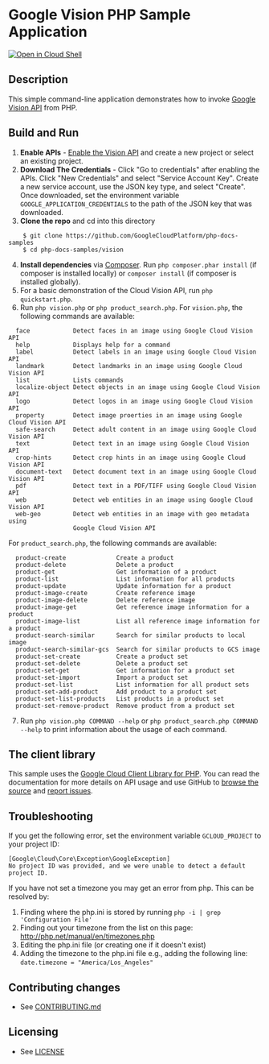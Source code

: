 # Google Vision PHP Sample Application

[![Open in Cloud Shell][shell_img]][shell_link]

[shell_img]: http://gstatic.com/cloudssh/images/open-btn.svg
[shell_link]: https://console.cloud.google.com/cloudshell/open?git_repo=https://github.com/googlecloudplatform/php-docs-samples&page=editor&working_dir=vision

## Description

This simple command-line application demonstrates how to invoke
[Google Vision API][vision-api] from PHP.

[vision-api]: https://cloud.google.com/vision/docs/quickstart-client-libraries

## Build and Run
1.  **Enable APIs** - [Enable the Vision API](https://console.cloud.google.com/flows/enableapi?apiid=vision.googleapis.com)
    and create a new project or select an existing project.
2.  **Download The Credentials** - Click "Go to credentials" after enabling the APIs. Click "New Credentials"
    and select "Service Account Key". Create a new service account, use the JSON key type, and
    select "Create". Once downloaded, set the environment variable `GOOGLE_APPLICATION_CREDENTIALS`
    to the path of the JSON key that was downloaded.
3.  **Clone the repo** and cd into this directory
```
    $ git clone https://github.com/GoogleCloudPlatform/php-docs-samples
    $ cd php-docs-samples/vision
```
4.  **Install dependencies** via [Composer](http://getcomposer.org/doc/00-intro.md).
    Run `php composer.phar install` (if composer is installed locally) or `composer install`
    (if composer is installed globally).
5.  For a basic demonstration of the Cloud Vision API, run `php quickstart.php`.
6.  Run `php vision.php` or `php product_search.php`. For `vision.php`, the following commands are available:
```
  face            Detect faces in an image using Google Cloud Vision API
  help            Displays help for a command
  label           Detect labels in an image using Google Cloud Vision API
  landmark        Detect landmarks in an image using Google Cloud Vision API
  list            Lists commands
  localize-object Detect objects in an image using Google Cloud Vision API
  logo            Detect logos in an image using Google Cloud Vision API
  property        Detect image proerties in an image using Google Cloud Vision API
  safe-search     Detect adult content in an image using Google Cloud Vision API
  text            Detect text in an image using Google Cloud Vision API
  crop-hints      Detect crop hints in an image using Google Cloud Vision API
  document-text   Detect document text in an image using Google Cloud Vision API
  pdf             Detect text in a PDF/TIFF using Google Cloud Vision API
  web             Detect web entities in an image using Google Cloud Vision API
  web-geo         Detect web entities in an image with geo metadata using
                  Google Cloud Vision API
```
   For `product_search.php`, the following commands are available:
```
  product-create              Create a product
  product-delete              Delete a product
  product-get                 Get information of a product
  product-list                List information for all products
  product-update              Update information for a product
  product-image-create        Create reference image
  product-image-delete        Delete reference image
  product-image-get           Get reference image information for a product
  product-image-list          List all reference image information for a product
  product-search-similar      Search for similar products to local image
  product-search-similar-gcs  Search for similar products to GCS image
  product-set-create          Create a product set
  product-set-delete          Delete a product set
  product-set-get             Get information for a product set
  product-set-import          Import a product set
  product-set-list            List information for all product sets
  product-set-add-product     Add product to a product set
  product-set-list-products   List products in a product set
  product-set-remove-product  Remove product from a product set
```

7. Run `php vision.php COMMAND --help` or `php product_search.php COMMAND --help` to print information about the usage of each command.

## The client library

This sample uses the [Google Cloud Client Library for PHP][google-cloud-php].
You can read the documentation for more details on API usage and use GitHub
to [browse the source][google-cloud-php-source] and [report issues][google-cloud-php-issues].

## Troubleshooting

If you get the following error, set the environment variable `GCLOUD_PROJECT` to your project ID:

```
[Google\Cloud\Core\Exception\GoogleException]
No project ID was provided, and we were unable to detect a default project ID.
```

If you have not set a timezone you may get an error from php. This can be resolved by:

  1. Finding where the php.ini is stored by running `php -i | grep 'Configuration File'`
  1. Finding out your timezone from the list on this page: http://php.net/manual/en/timezones.php
  1. Editing the php.ini file (or creating one if it doesn't exist)
  1. Adding the timezone to the php.ini file e.g., adding the following line: `date.timezone = "America/Los_Angeles"`

[google-cloud-php]: https://googlecloudplatform.github.io/google-cloud-php
[google-cloud-php-source]: https://github.com/GoogleCloudPlatform/google-cloud-php
[google-cloud-php-issues]: https://github.com/GoogleCloudPlatform/google-cloud-php/issues

## Contributing changes

* See [CONTRIBUTING.md](../CONTRIBUTING.md)

## Licensing

* See [LICENSE](../LICENSE)
